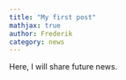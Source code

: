 ```yaml
---
title: "My first post"
mathjax: true
author: Frederik
category: news
---
```


Here, I will share future news.
